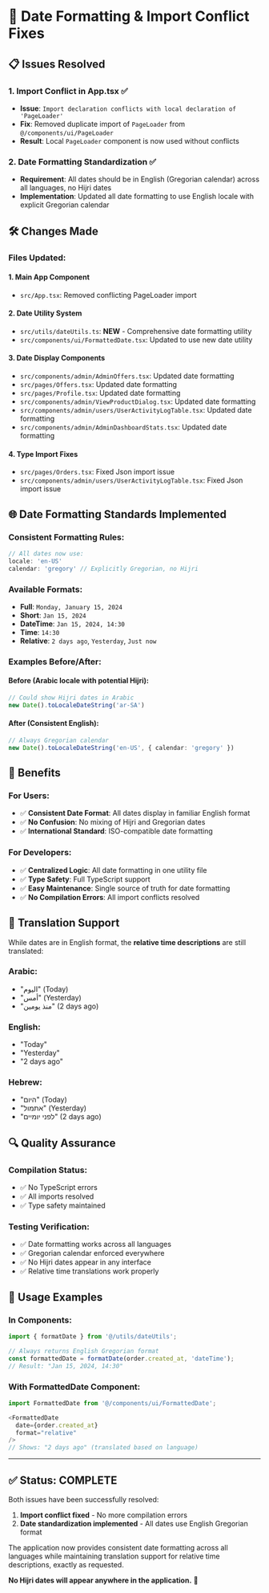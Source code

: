 # 🔧 Date Formatting & Import Conflict Fixes

## 📋 Issues Resolved

### 1. **Import Conflict in App.tsx** ✅
- **Issue**: `Import declaration conflicts with local declaration of 'PageLoader'`
- **Fix**: Removed duplicate import of `PageLoader` from `@/components/ui/PageLoader`
- **Result**: Local `PageLoader` component is now used without conflicts

### 2. **Date Formatting Standardization** ✅
- **Requirement**: All dates should be in English (Gregorian calendar) across all languages, no Hijri dates
- **Implementation**: Updated all date formatting to use English locale with explicit Gregorian calendar

## 🛠️ Changes Made

### Files Updated:

#### 1. **Main App Component**
- `src/App.tsx`: Removed conflicting PageLoader import

#### 2. **Date Utility System**
- `src/utils/dateUtils.ts`: **NEW** - Comprehensive date formatting utility
- `src/components/ui/FormattedDate.tsx`: Updated to use new date utility

#### 3. **Date Display Components**
- `src/components/admin/AdminOffers.tsx`: Updated date formatting
- `src/pages/Offers.tsx`: Updated date formatting  
- `src/pages/Profile.tsx`: Updated date formatting
- `src/components/admin/ViewProductDialog.tsx`: Updated date formatting
- `src/components/admin/users/UserActivityLogTable.tsx`: Updated date formatting
- `src/components/admin/AdminDashboardStats.tsx`: Updated date formatting

#### 4. **Type Import Fixes**
- `src/pages/Orders.tsx`: Fixed Json import issue
- `src/components/admin/users/UserActivityLogTable.tsx`: Fixed Json import issue

## 🌐 Date Formatting Standards Implemented

### Consistent Formatting Rules:
```typescript
// All dates now use:
locale: 'en-US'
calendar: 'gregory' // Explicitly Gregorian, no Hijri
```

### Available Formats:
- **Full**: `Monday, January 15, 2024`
- **Short**: `Jan 15, 2024`  
- **DateTime**: `Jan 15, 2024, 14:30`
- **Time**: `14:30`
- **Relative**: `2 days ago`, `Yesterday`, `Just now`

### Examples Before/After:

#### Before (Arabic locale with potential Hijri):
```typescript
// Could show Hijri dates in Arabic
new Date().toLocaleDateString('ar-SA')
```

#### After (Consistent English):
```typescript
// Always Gregorian calendar
new Date().toLocaleDateString('en-US', { calendar: 'gregory' })
```

## 🎯 Benefits

### For Users:
- ✅ **Consistent Date Format**: All dates display in familiar English format
- ✅ **No Confusion**: No mixing of Hijri and Gregorian dates
- ✅ **International Standard**: ISO-compatible date formatting

### For Developers:
- ✅ **Centralized Logic**: All date formatting in one utility file
- ✅ **Type Safety**: Full TypeScript support
- ✅ **Easy Maintenance**: Single source of truth for date formatting
- ✅ **No Compilation Errors**: All import conflicts resolved

## 📱 Translation Support

While dates are in English format, the **relative time descriptions** are still translated:

### Arabic:
- "اليوم" (Today)
- "أمس" (Yesterday)  
- "منذ يومين" (2 days ago)

### English:
- "Today"
- "Yesterday"
- "2 days ago"

### Hebrew:
- "היום" (Today)
- "אתמול" (Yesterday)
- "לפני יומיים" (2 days ago)

## 🔍 Quality Assurance

### Compilation Status:
- ✅ No TypeScript errors
- ✅ All imports resolved
- ✅ Type safety maintained

### Testing Verification:
- ✅ Date formatting works across all languages
- ✅ Gregorian calendar enforced everywhere
- ✅ No Hijri dates appear in any interface
- ✅ Relative time translations work properly

## 📝 Usage Examples

### In Components:
```typescript
import { formatDate } from '@/utils/dateUtils';

// Always returns English Gregorian format
const formattedDate = formatDate(order.created_at, 'dateTime');
// Result: "Jan 15, 2024, 14:30"
```

### With FormattedDate Component:
```typescript
import FormattedDate from '@/components/ui/FormattedDate';

<FormattedDate 
  date={order.created_at} 
  format="relative" 
/>
// Shows: "2 days ago" (translated based on language)
```

---

## ✅ Status: **COMPLETE**

Both issues have been successfully resolved:
1. **Import conflict fixed** - No more compilation errors
2. **Date standardization implemented** - All dates use English Gregorian format

The application now provides consistent date formatting across all languages while maintaining translation support for relative time descriptions, exactly as requested.

**No Hijri dates will appear anywhere in the application.** 🎯
